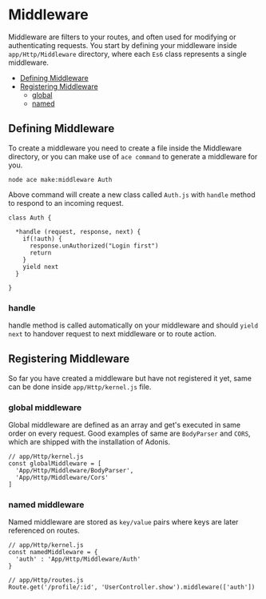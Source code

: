 # Middleware

Middleware are filters to your routes, and often used for modifying or authenticating requests. You start by defining your middleware inside `app/Http/Middleware` directory, where each `Es6` class represents a single middleware.

- [Defining Middleware](#defining-middleware)
- [Registering Middleware](#registering-middleware)
  - [global](#global)
  - [named](#named)

## Defining Middleware

To create a middleware you need to create a file inside the Middleware directory, or you can make use of `ace command` to generate a middleware for you.

```bash-line-numbers
node ace make:middleware Auth
```

Above command will create a new class called `Auth.js` with `handle` method to respond to an incoming request.

```javascript,line-numbers
class Auth {
  
  *handle (request, response, next) {
    if(!auth) {
      response.unAuthorized("Login first")
      return
    }
    yield next
  }

}
```

### handle

handle method is called automatically on your middleware and should `yield next` to handover request to next middleware or to route action.

## Registering Middleware

So far you have created a middleware but have not registered it yet, same can be done inside `app/Http/kernel.js` file. 

### global middleware

Global middleware are defined as an array and get's executed in same order on every request. Good examples of same are `BodyParser` and `CORS`, which are shipped with the installation of Adonis.

```javascript,line-numbers
// app/Http/kernel.js
const globalMiddleware = [
  'App/Http/Middleware/BodyParser',
  'App/Http/Middleware/Cors'
]
```

### named middleware

Named middleware are stored as `key/value` pairs where keys are later referenced on routes.

```javascript,line-numbers
// app/Http/kernel.js
const namedMiddleware = {
  'auth' : 'App/Http/Middleware/Auth'
}
```

```javascript,line-numbers
// app/Http/routes.js
Route.get('/profile/:id', 'UserController.show').middleware(['auth'])
```
